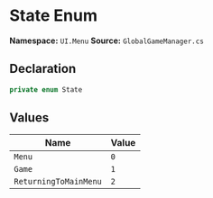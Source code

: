 # State Enum

**Namespace:** `UI.Menu`
**Source:** `GlobalGameManager.cs`

## Declaration

```csharp
private enum State
```

## Values

| Name | Value |
|------|-------|
| `Menu` | `0` |
| `Game` | `1` |
| `ReturningToMainMenu` | `2` |

